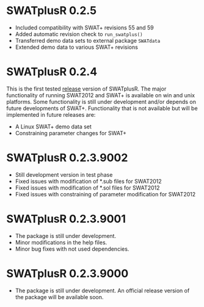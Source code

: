 # SWATplusR 0.2.5

- Included compatibility with SWAT+ revisions 55 and 59
- Added automatic revision check to `run_swatplus()`
- Transferred demo data sets to external package `SWATdata`
- Extended demo data to various SWAT+ revisions

# SWATplusR 0.2.4

This is the first tested [release](https://zenodo.org/record/2630510#.XKdiMtjgpGE) version of SWATplusR. The major functionality of running SWAT2012 and SWAT+ is available on win and unix platforms. Some functionality is still under development and/or depends on future developments of SWAT+. Functionality that is not available but will be implemented in future releases are:

-  A Linux SWAT+ demo data set
-  Constraining parameter changes for SWAT+


# SWATplusR 0.2.3.9002 

* Still development version in test phase
* Fixed issues with modification of \*.sub files for SWAT2012
* Fixed issues with modification of \*.sol files for SWAT2012
* Fixed issues with constraining of parameter modification for SWAT2012

# SWATplusR 0.2.3.9001 

* The package is still under development.
* Minor modifications in the help files.
* Minor bug fixes with not used dependencies.

# SWATplusR 0.2.3.9000 

* The package is still under development. An official release version of the package will be available soon.
